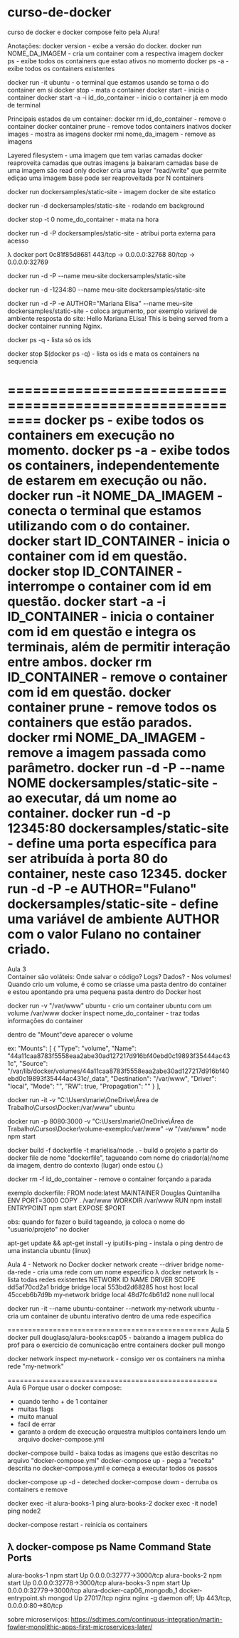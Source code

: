 # curso-de-docker
curso de docker e docker compose feito pela Alura!

Anotações:
docker version - exibe a versão do docker.
docker run NOME_DA_IMAGEM - cria um container com a respectiva imagem
docker ps - exibe todos os containers que estao ativos no momento
docker ps -a - exibe todos os containers existentes

docker run -it ubuntu - o terminal que estamos usando se torna o do container em si
docker stop - mata o container
docker start - inicia o container
docker start -a -i id_do_container - inicio o container já em modo de terminal

Principais estados de um container:
docker rm id_do_container - remove o container
docker container prune - remove todos containers inativos
docker images - mostra as imagens 
docker rmi nome_da_imagem - remove as imagens


Layered filesystem - uma imagem que tem varias camadas
docker reaproveita camadas que outras imagens ja baixaram
camadas base de uma imagem são read only
docker cria uma layer "read/write" que permite ediçao
uma imagem base pode ser reaproveitada por N containers


docker run dockersamples/static-site - imagem docker de site estatico

docker run -d dockersamples/static-site - rodando em background

docker stop -t 0 nome_do_container - mata na hora

docker run -d -P dockersamples/static-site - atribui porta externa para acesso 

λ docker port 0c81f85d8681
443/tcp -> 0.0.0.0:32768
80/tcp -> 0.0.0.0:32769

docker run -d -P --name meu-site dockersamples/static-site

docker run -d -1234:80 --name meu-site dockersamples/static-site

docker run -d -P -e AUTHOR="Mariana Elisa" --name meu-site dockersamples/static-site - coloca argumento, por exemplo variavel de ambiente
resposta do site: Hello Mariana ELisa!
This is being served from a docker
container running Nginx.

docker ps -q - lista só os ids

docker stop $(docker ps -q) - lista os ids e mata os containers na sequencia

========================================================
docker ps - exibe todos os containers em execução no momento.
docker ps -a - exibe todos os containers, independentemente de estarem em execução ou não.
docker run -it NOME_DA_IMAGEM - conecta o terminal que estamos utilizando com o do container.
docker start ID_CONTAINER - inicia o container com id em questão.
docker stop ID_CONTAINER - interrompe o container com id em questão.
docker start -a -i ID_CONTAINER - inicia o container com id em questão e integra os terminais, além de permitir interação entre ambos.
docker rm ID_CONTAINER - remove o container com id em questão.
docker container prune - remove todos os containers que estão parados.
docker rmi NOME_DA_IMAGEM - remove a imagem passada como parâmetro.
docker run -d -P --name NOME dockersamples/static-site - ao executar, dá um nome ao container.
docker run -d -p 12345:80 dockersamples/static-site - define uma porta específica para ser atribuída à porta 80 do container, neste caso 12345.
docker run -d -P -e AUTHOR="Fulano" dockersamples/static-site - define uma variável de ambiente AUTHOR com o valor Fulano no container criado.
=================================================================

Aula 3  
Container são voláteis: Onde salvar o código? Logs? Dados? - Nos volumes!
Quando crio um volume, é como se criasse uma pasta dentro do container e estou apontando pra uma pequena pasta dentro do Docker host

docker run -v "/var/www" ubuntu - crio um container ubuntu com um volume /var/www
docker inspect nome_do_container - traz todas informações do container

dentro de "Mount"deve aparecer o volume

ex:
 "Mounts": [
            {
                "Type": "volume",
                "Name": "44a11caa8783f5558eaa2abe30ad127217d916bf40ebd0c19893f35444ac431c",
                "Source": "/var/lib/docker/volumes/44a11caa8783f5558eaa2abe30ad127217d916bf40ebd0c19893f35444ac431c/_data",
                "Destination": "/var/www",
                "Driver": "local",
                "Mode": "",
                "RW": true,
                "Propagation": ""
            }
        ],

docker run -it -v "C:\Users\marie\OneDrive\Área de Trabalho\Cursos\Docker:/var/www" ubuntu


docker run -p 8080:3000 -v "C:\Users\marie\OneDrive\Área de Trabalho\Cursos\Docker\volume-exemplo:/var/www" -w "/var/www" node npm start

docker build -f dockerfile -t marielisa/node . - build o projeto a partir do docker file de nome "dockerfile", tagueando com nome do criador(a)/nome da imagem, dentro do contexto (lugar) onde estou (.)

docker rm -f id_do_container - remove o container forçando a parada

exemplo dockerfile:
FROM node:latest
MAINTAINER Douglas Quintanilha
ENV PORT=3000
COPY . /var/www
WORKDIR /var/www
RUN npm install
ENTRYPOINT npm start
EXPOSE $PORT

obs: quando for fazer o build tageando, ja coloca o nome do "usuario/projeto" no docker

apt-get update && apt-get install -y iputills-ping - instala o ping dentro de uma instancia ubuntu (linux)


Aula 4 - Network no Docker
docker network create --driver bridge nome-da-rede - cria uma rede com um nome especifico
λ docker network ls - lista todas redes existentes
NETWORK ID          NAME                DRIVER              SCOPE
dd5af70cd2a1        bridge              bridge              local
553bd2d68285        host                host                local
45cceb6b7d9b        my-network          bridge              local
48d7fc4b61d2        none                null                local 

docker run -it --name ubuntu-container --network my-network ubuntu - cria um container de ubuntu interativo dentro de uma rede especifica

=================================================
Aula 5
docker pull douglasq/alura-books:cap05 - baixando a imagem publica do prof para o exercicio de comunicação entre containers
docker pull mongo

docker network inspect my-network - consigo ver os containers na minha rede "my-network"

===================================================
Aula 6
Porque usar o docker compose:
- quando tenho + de 1 container
- muitas flags
- muito manual
- facil de errar
- garanto a ordem de execução
orquestra multiplos containers lendo um arquivo docker-compose.yml

docker-compose build - baixa todas as imagens que estão descritas no arquivo "docker-compose.yml"
docker-compose up - pega a "receita" descrita no docker-compose.yml e começa a executar todos os passos

docker-compose up -d - deteched
docker-compose down - derruba os containers e remove

docker exec -it alura-books-1 ping alura-books-2
docker exec -it node1 ping node2

docker-compose restart - reinicia os containers


λ docker-compose ps
            Name                         Command             State              Ports
------------------------------------------------------------------------------------------------
alura-books-1                  npm start                     Up      0.0.0.0:32777->3000/tcp
alura-books-2                  npm start                     Up      0.0.0.0:32778->3000/tcp
alura-books-3                  npm start                     Up      0.0.0.0:32779->3000/tcp
alura-docker-cap06_mongodb_1   docker-entrypoint.sh mongod   Up      27017/tcp
nginx                          nginx -g daemon off;          Up      443/tcp, 0.0.0.0:80->80/tcp


sobre microserviços: https://sdtimes.com/continuous-integration/martin-fowler-monolithic-apps-first-microservices-later/
